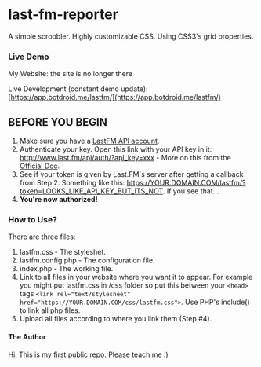 # last-fm-reporter
A simple scrobbler. Highly customizable CSS. Using CSS3's grid properties.

### Live Demo
My Website: the site is no longer there

Live Development (constant demo update): [https://app.botdroid.me/lastfm/](https://app.botdroid.me/lastfm/)

## BEFORE YOU BEGIN
1. Make sure you have a [LastFM API account](https://secure.last.fm/login?next=/api/account/create).
2. Authenticate your key. Open this link with your API key in it: http://www.last.fm/api/auth/?api_key=xxx - More on this from the [Official Doc](https://www.last.fm/api/webauth).
3. See if your token is given by Last.FM's server after getting a callback from Step 2. Something like this: https://YOUR.DOMAIN.COM/lastfm/?token=LOOKS_LIKE_API_KEY_BUT_ITS_NOT. If you see that...
3. **You're now authorized!**

### How to Use?
There are three files:
1. lastfm.css - The styleshet.
2. lastfm.config.php - The configuration file.
3. index.php - The working file.
4. Link to all files in your website where you want it to appear. For example you might put lastfm.css in /css folder so put this between your `<head>` tags `<link rel="text/stylesheet" href="https://YOUR.DOMAIN.COM/css/lastfm.css">`. Use PHP's include() to link all php files.
5. Upload all files according to where you link them (Step #4).

#### The Author
Hi. This is my first public repo. Please teach me :)
